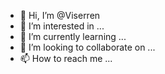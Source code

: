 - 👋 Hi, I’m @Viserren
- 👀 I’m interested in ...
- 🌱 I’m currently learning ...
- 💞️ I’m looking to collaborate on ...
- 📫 How to reach me ...

<!---
Viserren/Viserren is a ✨ special ✨ repository because its `README.md` (this file) appears on your GitHub profile.
You can click the Preview link to take a look at your changes.
--->
